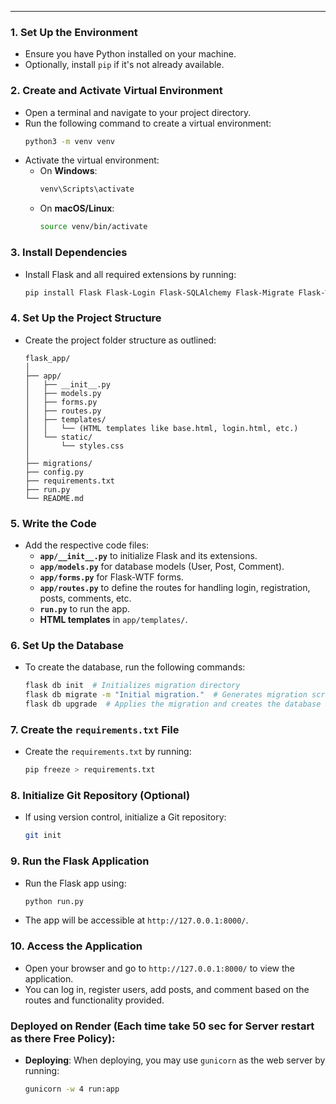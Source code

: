
---

### 1. **Set Up the Environment**
   - Ensure you have Python installed on your machine.
   - Optionally, install `pip` if it's not already available.

### 2. **Create and Activate Virtual Environment**
   - Open a terminal and navigate to your project directory.
   - Run the following command to create a virtual environment:
     ```bash
     python3 -m venv venv
     ```
   - Activate the virtual environment:
     - On **Windows**:
       ```bash
       venv\Scripts\activate
       ```
     - On **macOS/Linux**:
       ```bash
       source venv/bin/activate
       ```

### 3. **Install Dependencies**
   - Install Flask and all required extensions by running:
     ```bash
     pip install Flask Flask-Login Flask-SQLAlchemy Flask-Migrate Flask-WTF Werkzeug
     ```

### 4. **Set Up the Project Structure**
   - Create the project folder structure as outlined:
     ```
     flask_app/
     │
     ├── app/
     │   ├── __init__.py
     │   ├── models.py
     │   ├── forms.py
     │   ├── routes.py
     │   ├── templates/
     │   │   └── (HTML templates like base.html, login.html, etc.)
     │   └── static/
     │       └── styles.css
     │
     ├── migrations/
     ├── config.py
     ├── requirements.txt
     ├── run.py
     └── README.md
     ```

### 5. **Write the Code**
   - Add the respective code files:
     - **`app/__init__.py`** to initialize Flask and its extensions.
     - **`app/models.py`** for database models (User, Post, Comment).
     - **`app/forms.py`** for Flask-WTF forms.
     - **`app/routes.py`** to define the routes for handling login, registration, posts, comments, etc.
     - **`run.py`** to run the app.
     - **HTML templates** in `app/templates/`.
   
### 6. **Set Up the Database**
   - To create the database, run the following commands:
     ```bash
     flask db init  # Initializes migration directory
     flask db migrate -m "Initial migration."  # Generates migration script
     flask db upgrade  # Applies the migration and creates the database
     ```

### 7. **Create the `requirements.txt` File**
   - Create the `requirements.txt` by running:
     ```bash
     pip freeze > requirements.txt
     ```

### 8. **Initialize Git Repository (Optional)**
   - If using version control, initialize a Git repository:
     ```bash
     git init
     ```

### 9. **Run the Flask Application**
   - Run the Flask app using:
     ```bash
     python run.py
     ```
   - The app will be accessible at `http://127.0.0.1:8000/`.

### 10. **Access the Application**
   - Open your browser and go to `http://127.0.0.1:8000/` to view the application.
   - You can log in, register users, add posts, and comment based on the routes and functionality provided.

### Deployed on Render (Each time take 50 sec for Server restart as there Free Policy):
- **Deploying**: When deploying, you may use `gunicorn` as the web server by running:
  ```bash
  gunicorn -w 4 run:app
  ```
 
